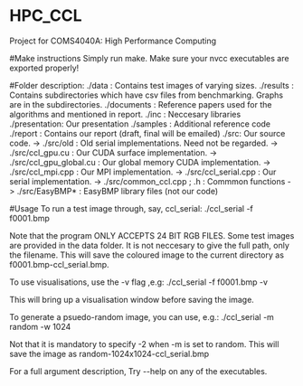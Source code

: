 # HPC_CCL
Project for COMS4040A: High Performance Computing

#Make instructions
Simply run make. Make sure your nvcc executables are exported properly!

#Folder description:
./data : Contains test images of varying sizes.
./results : Contains subdirectories which have csv files from benchmarking. Graphs are in the subdirectories.
./documents : Reference papers used for the algorithms and mentioned in report.
./inc : Neccesary libraries
./presentation: Our presentation
./samples : Additional reference code
./report : Contains our report (draft, final will be emailed)
./src: Our source code.
  -> ./src/old : Old serial implementations. Need not be regarded.
  -> ./src/ccl_gpu.cu : Our CUDA surface implementation.
  -> ./src/ccl_gpu_global.cu : Our global memory CUDA implementation.
  -> ./src/ccl_mpi.cpp : Our MPI implementation.
  -> ./src/ccl_serial.cpp : Our serial implementation.
  -> ./src/common_ccl.cpp ; .h : Commmon functions
  -> ./src/EasyBMP* : EasyBMP library files (not our code)

#Usage
To run a test image through, say, ccl_serial:
./ccl_serial -f f0001.bmp

Note that the program ONLY ACCEPTS 24 BIT RGB FILES. Some test images are provided in the data folder. It is not neccesary to give the full path, only the filename.
This will save the coloured image to the current directory as f0001.bmp-ccl_serial.bmp.

To use visualisations, use the -v flag ,e.g:
./ccl_serial -f f0001.bmp -v

This will bring up a visualisation window before saving the image.

To generate a psuedo-random image, you can use, e.g.:
./ccl_serial -m random -w 1024

Not that it is mandatory to specify -2 when -m is set to random.
This will save the image as random-1024x1024-ccl_serial.bmp

For a full argument description, Try --help on any of the executables.
